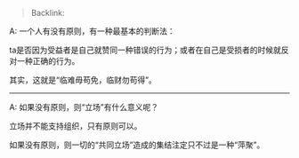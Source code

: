 > Backlink: 

A: 一个人有没有原则，有一种最基本的判断法：  
  
ta是否因为受益者是自己就赞同一种错误的行为；或者在自己是受损者的时候就反对一种正确的行为。  
  
其实，这就是“临难毋苟免，临财勿苟得”。

---

A: 如果没有原则，则“立场”有什么意义呢？  

立场并不能支持组织，只有原则可以。  

如果没有原则，则一切的“共同立场”造成的集结注定只不过是一种“萍聚”。